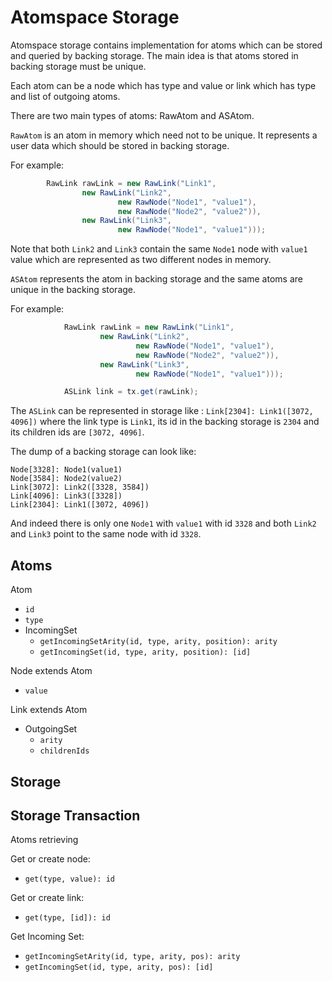 # Atomspace Storage

Atomspace storage contains implementation for atoms which can be stored and queried by backing storage.
The main idea is that atoms stored in backing storage must be unique.

Each atom can be a node which has type and value or link which has type and list of outgoing atoms.

There are two main types of atoms: RawAtom and ASAtom.

`RawAtom` is an atom in memory which need not to be unique. It represents a user data which should be
stored in backing storage.

For example:
```java
        RawLink rawLink = new RawLink("Link1",
                new RawLink("Link2",
                        new RawNode("Node1", "value1"),
                        new RawNode("Node2", "value2")),
                new RawLink("Link3",
                        new RawNode("Node1", "value1")));
```
Note that both `Link2` and `Link3` contain the same `Node1` node with `value1` value which are represented
as two different nodes in memory.

`ASAtom` represents the atom in backing storage and the same atoms are unique in the backing storage.

For example:
```java
            RawLink rawLink = new RawLink("Link1",
                    new RawLink("Link2",
                            new RawNode("Node1", "value1"),
                            new RawNode("Node2", "value2")),
                    new RawLink("Link3",
                            new RawNode("Node1", "value1")));

            ASLink link = tx.get(rawLink);
```

The `ASLink` can be represented in storage like : `Link[2304]: Link1([3072, 4096])`
where the link type is `Link1`, its id in the backing storage is `2304` and its children ids are `[3072, 4096]`.

The dump of a backing storage can look like:
```text
Node[3328]: Node1(value1)
Node[3584]: Node2(value2)
Link[3072]: Link2([3328, 3584])
Link[4096]: Link3([3328])
Link[2304]: Link1([3072, 4096])
```

And indeed there is only one `Node1` with `value1` with id `3328` and both `Link2` and `Link3` point to the same
node with id `3328`.

## Atoms

Atom
* `id`
* `type`
* IncomingSet
  * `getIncomingSetArity(id, type, arity, position): arity`
  * `getIncomingSet(id, type, arity, position): [id]`

Node extends Atom
* `value`

Link extends Atom
* OutgoingSet
  * `arity`
  * `childrenIds`

## Storage

## Storage Transaction

Atoms retrieving

Get or create node:
* `get(type, value): id`

Get or create link:
* `get(type, [id]): id`

Get Incoming Set:
* `getIncomingSetArity(id, type, arity, pos): arity`
* `getIncomingSet(id, type, arity, pos): [id]`
